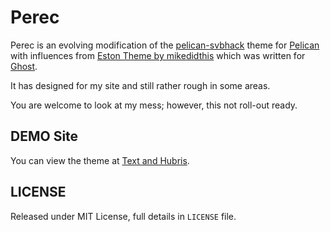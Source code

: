 # Perec

Perec is an evolving modification of the [pelican-svbhack](https://github.com/giulivo/pelican-svbhack) theme for [Pelican](http://getpelican.com) with influences from [Eston Theme by mikedidthis](https://themeforest.net/item/eston-a-simple-notebook-theme/9497657) which was written for [Ghost](http://www.ghost.org).

It has designed for my site and still rather rough in some areas.

You are welcome to look at my mess; however, this not roll-out ready.

## DEMO Site

You can view the theme at [Text and Hubris](http://www.textandhubris.com/).

## LICENSE

Released under MIT License, full details in `LICENSE` file.

